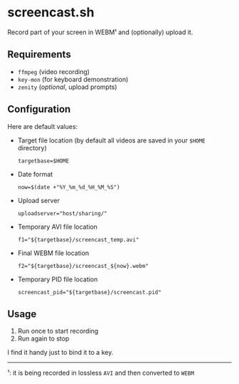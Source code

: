 # screencast.sh

Record part of your screen in WEBM¹ and (optionally) upload it.

## Requirements
 - `ffmpeg` (video recording)
 - `key-mon` (for keyboard demonstration)
 - `zenity` (*optional*, upload prompts)
 
## Configuration

Here are default values:

- Target file location (by default all videos are saved in your `$HOME` directory)

	```
	targetbase=$HOME
	```
- Date format

	```
	now=$(date +"%Y_%m_%d_%H_%M_%S")
	```
- Upload server

	```
	uploadserver="host/sharing/"
	```
- Temporary AVI file location

	```
	f1="${targetbase}/screencast_temp.avi"
	```
- Final WEBM file location

	```
	f2="${targetbase}/screencast_${now}.webm"
	```
- Temporary PID file location

	```
	screencast_pid="${targetbase}/screencast.pid"
	```

## Usage

1. Run once to start recording
2. Run again to stop

I find it handy just to bind it to a key.

---

¹: it is being recorded in lossless `AVI` and then converted to `WEBM`
